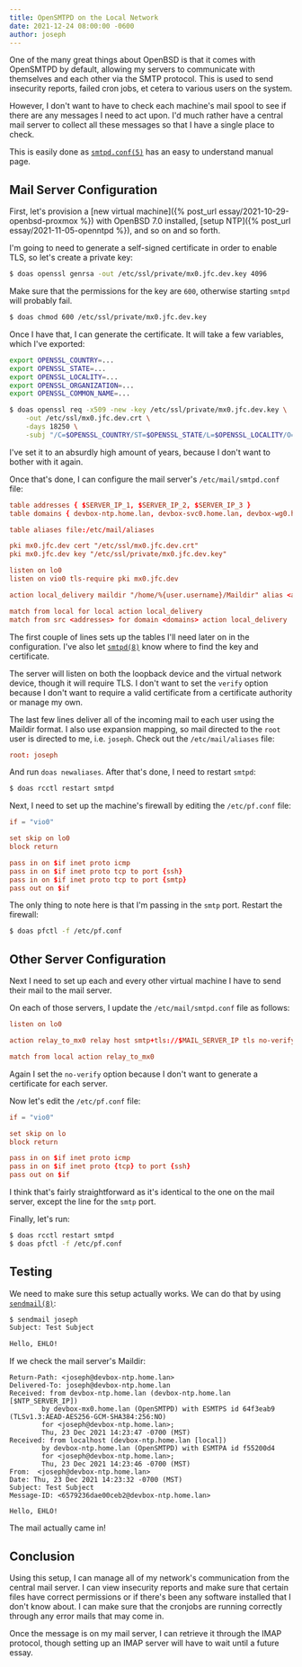 ```yaml
---
title: OpenSMTPD on the Local Network
date: 2021-12-24 08:00:00 -0600
author: joseph
---
```


One of the many great things about OpenBSD is that it comes with OpenSMTPD by default, allowing my servers to communicate with themselves and each other via the SMTP protocol. This is used to send insecurity reports, failed cron jobs, et cetera to various users on the system.

However, I don't want to have to check each machine's mail spool to see if there are any messages I need to act upon. I'd much rather have a central mail server to collect all these messages so that I have a single place to check.

This is easily done as [`smtpd.conf(5)`](https://man.openbsd.org/smtpd.conf) has an easy to understand manual page.

## Mail Server Configuration

First, let's provision a [new virtual machine]({% post_url essay/2021-10-29-openbsd-proxmox %}) with OpenBSD 7.0 installed, [setup NTP]({% post_url essay/2021-11-05-openntpd %}), and so on and so forth.

I'm going to need to generate a self-signed certificate in order to enable TLS, so let's create a private key:

```sh
$ doas openssl genrsa -out /etc/ssl/private/mx0.jfc.dev.key 4096
```

Make sure that the permissions for the key are `600`, otherwise starting `smtpd` will probably fail.

```sh
$ doas chmod 600 /etc/ssl/private/mx0.jfc.dev.key
```

Once I have that, I can generate the certificate. It will take a few variables, which I've exported:

```sh
export OPENSSL_COUNTRY=...
export OPENSSL_STATE=...
export OPENSSL_LOCALITY=...
export OPENSSL_ORGANIZATION=...
export OPENSSL_COMMON_NAME=...

$ doas openssl req -x509 -new -key /etc/ssl/private/mx0.jfc.dev.key \
    -out /etc/ssl/mx0.jfc.dev.crt \
    -days 18250 \
    -subj "/C=$OPENSSL_COUNTRY/ST=$OPENSSL_STATE/L=$OPENSSL_LOCALITY/O=$OPENSSL_ORGANIZATION/OU=/CN=$OPENSSL_COMMON_NAME"
```

I've set it to an absurdly high amount of years, because I don't want to bother with it again.

Once that's done, I can configure the mail server's `/etc/mail/smtpd.conf` file:

```conf
table addresses { $SERVER_IP_1, $SERVER_IP_2, $SERVER_IP_3 }
table domains { devbox-ntp.home.lan, devbox-svc0.home.lan, devbox-wg0.home.lan }

table aliases file:/etc/mail/aliases

pki mx0.jfc.dev cert "/etc/ssl/mx0.jfc.dev.crt"
pki mx0.jfc.dev key "/etc/ssl/private/mx0.jfc.dev.key"

listen on lo0
listen on vio0 tls-require pki mx0.jfc.dev

action local_delivery maildir "/home/%{user.username}/Maildir" alias <aliases>

match from local for local action local_delivery
match from src <addresses> for domain <domains> action local_delivery
```

The first couple of lines sets up the tables I'll need later on in the configuration. I've also let [`smtpd(8)`](https://man.openbsd.org/smtpd.8) know where to find the key and certificate.

The server will listen on both the loopback device and the virtual network device, though it will require TLS. I don't want to set the `verify` option because I don't want to require a valid certificate from a certificate authority or manage my own.

The last few lines deliver all of the incoming mail to each user using the Maildir format. I also use expansion mapping, so mail directed to the `root` user is directed to me, i.e. `joseph`. Check out the `/etc/mail/aliases` file:

```conf
root: joseph
```

And run `doas newaliases`. After that's done, I need to restart `smtpd`:

```sh
$ doas rcctl restart smtpd
```

Next, I need to set up the machine's firewall by editing the `/etc/pf.conf` file:

```conf
if = "vio0"

set skip on lo0
block return

pass in on $if inet proto icmp
pass in on $if inet proto tcp to port {ssh}
pass in on $if inet proto tcp to port {smtp}
pass out on $if
```

The only thing to note here is that I'm passing in the `smtp` port. Restart the firewall:

```sh
$ doas pfctl -f /etc/pf.conf
```

## Other Server Configuration

Next I need to set up each and every other virtual machine I have to send their mail to the mail server.

On each of those servers, I update the `/etc/mail/smtpd.conf` file as follows:

```conf
listen on lo0

action relay_to_mx0 relay host smtp+tls://$MAIL_SERVER_IP tls no-verify

match from local action relay_to_mx0
```

Again I set the `no-verify` option because I don't want to generate a certificate for each server.

Now let's edit the `/etc/pf.conf` file:

```conf
if = "vio0"

set skip on lo
block return

pass in on $if inet proto icmp
pass in on $if inet proto {tcp} to port {ssh}
pass out on $if
```

I think that's fairly straightforward as it's identical to the one on the mail server, except the line for the `smtp` port.

Finally, let's run:

```sh
$ doas rcctl restart smtpd
$ doas pfctl -f /etc/pf.conf
```

## Testing

We need to make sure this setup actually works. We can do that by using [`sendmail(8)`](https://man.openbsd.org/sendmail):

```sh
$ sendmail joseph
Subject: Test Subject

Hello, EHLO!
```

If we check the mail server's Maildir:

```plaintext
Return-Path: <joseph@devbox-ntp.home.lan>
Delivered-To: joseph@devbox-ntp.home.lan
Received: from devbox-ntp.home.lan (devbox-ntp.home.lan [$NTP_SERVER_IP])
        by devbox-mx0.home.lan (OpenSMTPD) with ESMTPS id 64f3eab9 (TLSv1.3:AEAD-AES256-GCM-SHA384:256:NO)
        for <joseph@devbox-ntp.home.lan>;
        Thu, 23 Dec 2021 14:23:47 -0700 (MST)
Received: from localhost (devbox-ntp.home.lan [local])
        by devbox-ntp.home.lan (OpenSMTPD) with ESMTPA id f55200d4
        for <joseph@devbox-ntp.home.lan>;
        Thu, 23 Dec 2021 14:23:46 -0700 (MST)
From:  <joseph@devbox-ntp.home.lan>
Date: Thu, 23 Dec 2021 14:23:32 -0700 (MST)
Subject: Test Subject
Message-ID: <6579236dae00ceb2@devbox-ntp.home.lan>

Hello, EHLO!
```

The mail actually came in!

## Conclusion

Using this setup, I can manage all of my network's communication from the central mail server. I can view insecurity reports and make sure that certain files have correct permissions or if there's been any software installed that I don't know about. I can make sure that the cronjobs are running correctly through any error mails that may come in.

Once the message is on my mail server, I can retrieve it through the IMAP protocol, though setting up an IMAP server will have to wait until a future essay.
